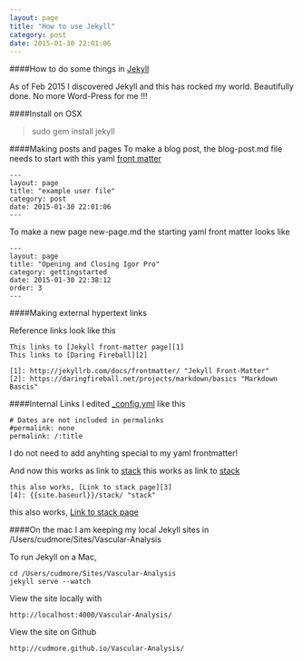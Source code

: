 ```yaml
---
layout: page
title: "How to use Jekyll"
category: post
date: 2015-01-30 22:01:06
---
```



####How to do some things in [Jekyll][2]

As of Feb 2015 I discovered Jekyll and this has rocked my world. Beautifully done. No more Word-Press for me !!!

####Install on OSX

> sudo gem install jekyll


####Making posts and pages
To make a blog post, the blog-post.md file needs to start with this yaml [front matter][1]  

	---
	layout: page
	title: "example user file"
	category: post
	date: 2015-01-30 22:01:06
	---

To make a new page new-page.md the starting yaml front matter looks like  

	---
	layout: page
	title: "Opening and Closing Igor Pro"
	category: gettingstarted
	date: 2015-01-30 22:38:12
	order: 3
	---

####Making external hypertext links

Reference links look like this

    This links to [Jekyll front-matter page][1]
    This links to [Daring Fireball][2]
    
	[1]: http://jekyllrb.com/docs/frontmatter/ "Jekyll Front-Matter"
    [2]: https://daringfireball.net/projects/markdown/basics "Markdown Bascis"
    

####Internal Links
I edited [_config.yml][3] like this  

	# Dates are not included in permalinks
	#permalink: none
	permalink: /:title

I do not need to add anyhting special to my yaml frontmatter!  

And now
    this works as link to [stack]({{site.baseurl}}/stack/)
this works as link to [stack]({{site.baseurl}}/stack/)

    this also works, [Link to stack page][3]
    [4]: {{site.baseurl}}/stack/ "stack"

this also works, [Link to stack page][4]



####On the mac
I am keeping my local Jekyll sites in /Users/cudmore/Sites/Vascular-Analysis  

To run Jekyll on a Mac,

    cd /Users/cudmore/Sites/Vascular-Analysis
    jekyll serve --watch
    
View the site locally with  

    http://localhost:4000/Vascular-Analysis/
    
View the site on Github

    http://cudmore.github.io/Vascular-Analysis/

[1]: http://jekyllrb.com/docs/frontmatter/ "Jekyll Front-Matter"
[2]: http://jekyllrb.com
[3]: http://jekyllrb.com/docs/configuration/
[4]: {{site.baseurl}}/stack/ "stack"
